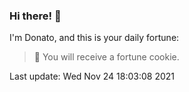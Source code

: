 ### Hi there! 👋 

I'm Donato, and this is your daily fortune:

> 🥠 You will receive a fortune cookie.

Last update: Wed Nov 24 18:03:08 2021